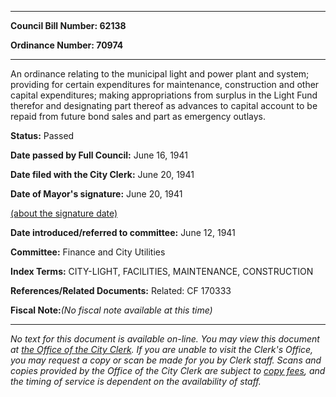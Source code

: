 

********

**Council Bill Number: 62138**
   
**Ordinance Number: 70974**
********

 An ordinance relating to the municipal light and power plant and system; providing for certain expenditures for maintenance, construction and other capital expenditures; making appropriations from surplus in the Light Fund therefor and designating part thereof as advances to capital account to be repaid from future bond sales and part as emergency outlays.

**Status:** Passed
   
**Date passed by Full Council:** June 16, 1941
   
**Date filed with the City Clerk:** June 20, 1941
   
**Date of Mayor's signature:** June 20, 1941
   
[(about the signature date)](/~public/approvaldate.htm)
   
   
   
**Date introduced/referred to committee:** June 12, 1941
   
**Committee:** Finance and City Utilities
   
   
**Index Terms:** CITY-LIGHT, FACILITIES, MAINTENANCE, CONSTRUCTION

**References/Related Documents:** Related: CF 170333

**Fiscal Note:**_(No fiscal note available at this time)_
********

_No text for this document is available on-line. You may view this document at [the Office of the City Clerk](http://www.seattle.gov/leg/clerk/contactUs.htm). If you are unable to visit the Clerk's Office, you may request a copy or scan be made for you by Clerk staff. Scans and copies provided by the Office of the City Clerk are subject to [copy fees](http://clerk.seattle.gov/~public/clerkfees.htm), and the timing of service is dependent on the availability of staff._

